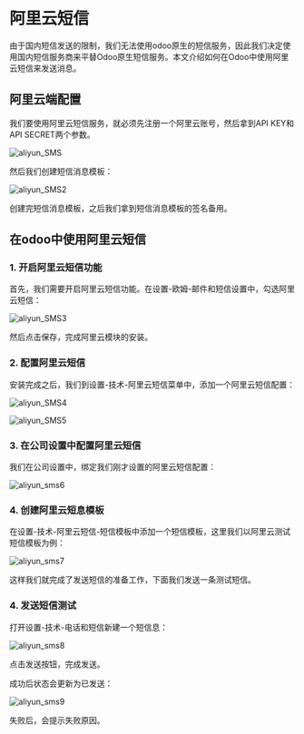# 阿里云短信

由于国内短信发送的限制，我们无法使用odoo原生的短信服务，因此我们决定使用国内短信服务商来平替Odoo原生短信服务。本文介绍如何在Odoo中使用阿里云短信来发送消息。

## 阿里云端配置

我们要使用阿里云短信服务，就必须先注册一个阿里云账号，然后拿到API KEY和API SECRET两个参数。

![aliyun_SMS](./images/aliyun_sms.png)

然后我们创建短信消息模板：

![aliyun_SMS2](./images/aliyun_sms2.png)

创建完短信消息模板，之后我们拿到短信消息模板的签名备用。

## 在odoo中使用阿里云短信

### 1. 开启阿里云短信功能

首先，我们需要开启阿里云短信功能。在设置-欧姆-邮件和短信设置中，勾选阿里云短信：

![aliyun_SMS3](./images/aliyun_sms3.png)

然后点击保存，完成阿里云模块的安装。

### 2. 配置阿里云短信

安装完成之后，我们到设置-技术-阿里云短信菜单中，添加一个阿里云短信配置：

![aliyun_SMS4](./images/aliyun_sms4.png)

![aliyun_SMS5](./images/aliyun_sms5.png)

### 3. 在公司设置中配置阿里云短信

我们在公司设置中，绑定我们刚才设置的阿里云短信配置：

![aliyun_sms6](./images/aliyun_sms6.png)

### 4. 创建阿里云短息模板

在设置-技术-阿里云短信-短信模板中添加一个短信模板，这里我们以阿里云测试短信模板为例：

![aliyun_sms7](./images/aliyun_sms7.png)

这样我们就完成了发送短信的准备工作，下面我们发送一条测试短信。

### 4. 发送短信测试

打开设置-技术-电话和短信新建一个短信息：

![aliyun_sms8](./images/aliyun_sms8.png)

点击发送按钮，完成发送。

成功后状态会更新为已发送：

![aliyun_sms9](./images/aliyun_sms9.png)

失败后，会提示失败原因。